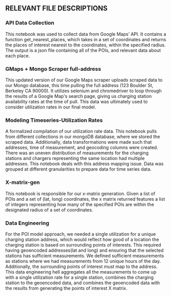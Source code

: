 ## RELEVANT FILE DESCRIPTIONS

### API Data Collection
This notebook was used to collect data from Google Maps’ API. It contains a function get_nearest_places, which takes in a set of coordinates and returns 
the places of interest nearest to the coordinates, within the specified radius. The output is a json file containing all of the POIs, and relevant data 
about each place.

### GMaps + Mongo Scraper full-address
This updated version of our Google Maps scraper uploads scraped data to our Mongo database, this time pulling the full address (123 Boulder St, Berkeley CA 90000).
It utilizes selenium and chromedriver to loop through the results of a Google Map's search page, giving us charging station availability rates at the time of pull. 
This data was ultimately used to consider utilization rates in our final model.

### Modeling Timeseries-Utilization Rates
 A formalized compilation of our utilization rate data. This notebook pulls from different collections in our mongoDB database, where we stored the scraped data. Additionally, data transformations were made such that addresses, time of measurement, and geocoding columns were created. There was an uneven distribution of measurements for the charging stations and chargers representing the same location had multiple addresses. This notebook deals with this address mapping issue. Data was grouped at different granularities to prepare data for time series data. 

### X-matrix-gen
This notebook is responsible for our x-matrix generation. Given a list of POIs and a set of (lat, long) coordinates, the x matrix returned features a list of integers representing how many of the 
specified POIs are within the designated radius of a set of coordinates. 

### Data Engineering
For the POI model approach, we needed a single utilization for a unique charging station address, which would reflect how good of a location the charging station is based on surrounding points of interests. This required having geoencoded addresses(lat and long) and ensuring that the selected stations has sufficient measurements. We defined sufficient measurements as stations where we had measurements from 12 unique hours of the day. Additionally, the surrounding points of interest must map to the address. This data engineering hell aggregates all the measurements to come up with a single utilization rate for a single station, combines the charging station to the geoencoded data, and combines the geoencoded data with the results from generating the points of interest X matrix. 

